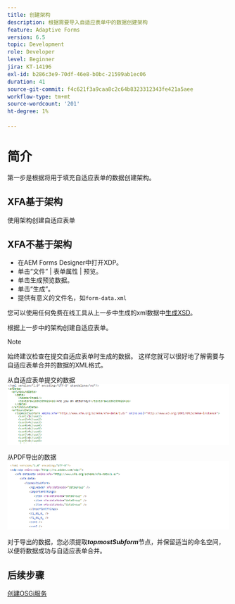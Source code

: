 ```yaml
---
title: 创建架构
description: 根据需要导入自适应表单中的数据创建架构
feature: Adaptive Forms
version: 6.5
topic: Development
role: Developer
level: Beginner
jira: KT-14196
exl-id: b286c3e9-70df-46e8-b0bc-21599ab1ec06
duration: 41
source-git-commit: f4c621f3a9caa8c2c64b8323312343fe421a5aee
workflow-type: tm+mt
source-wordcount: '201'
ht-degree: 1%

---
```


# 简介

第一步是根据将用于填充自适应表单的数据创建架构。

## XFA基于架构

使用架构创建自适应表单

## XFA不基于架构

* 在AEM Forms Designer中打开XDP。
* 单击“文件” | 表单属性 | 预览。
* 单击生成预览数据。
* 单击“生成”。
* 提供有意义的文件名，如`form-data.xml`

您可以使用任何免费在线工具从上一步中生成的xml数据中[生成XSD](https://www.freeformatter.com/xsd-generator.html)。

根据上一步中的架构创建自适应表单。

>[!NOTE]
>始终建议检查在提交自适应表单时生成的数据。 这样您就可以很好地了解需要与自适应表单合并的数据的XML格式。

从自适应表单提交的数据
![提交的数据](./assets/af-submitted-data.png)

从PDF导出的数据
![导出数据](./assets/exported-data.png)

对于导出的数据，您必须提取&#x200B;**_topmostSubform_**&#x200B;节点，并保留适当的命名空间，以便将数据成功与自适应表单合并。

## 后续步骤

[创建OSGi服务](./create-osgi-service.md)
